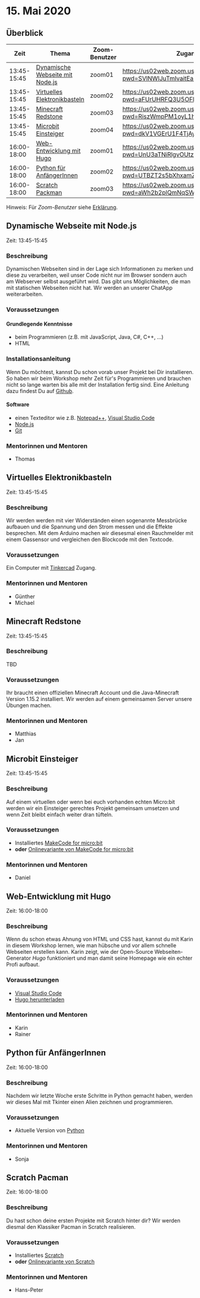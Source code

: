 # 15. Mai 2020


## Überblick

| Zeit        | Thema                                                                   | Zoom-Benutzer | Zugangslink                                       |
|-------------|-------------------------------------------------------------------------|---------------|---------------------------------------------------|
| 13:45-15:45 | [Dynamische Webseite mit Node.js](#dynamische-webseite-mit-nodejs)      | zoom01        | https://us02web.zoom.us/j/81407411826?pwd=SVlNWlJuTmIvaitEaHhjT3hDenljZz09 |
| 13:45-15:45 | [Virtuelles Elektronikbasteln](#virtuelles-elektronikbasteln)           | zoom02        | https://us02web.zoom.us/j/88265661736?pwd=aFUrUHRFQ3U5OFRPQ2Q3aWd2UWdLUT09 |
| 13:45-15:45 | [Minecraft Redstone](#minecraft-redstone)                               | zoom03        | https://us02web.zoom.us/j/84022879780?pwd=RiszWmpPM1oyL1h4Nmh5ZDN4c21QUT09 |
| 13:45-15:45 | [Microbit Einsteiger](#microbit-einsteiger)                             | zoom04        | https://us02web.zoom.us/j/84399293341?pwd=dkV1VGErU1F4TjAyTXJUdFMwRit4dz09 |
| 16:00-18:00 | [Web-Entwicklung mit Hugo](#web-entwicklung-mit-Hugo)                   | zoom01        | https://us02web.zoom.us/j/81510541132?pwd=UnU3aTNiRlgvOUtzZ0ZvZWxjRThodz09 |
| 16:00-18:00 | [Python für AnfängerInnen](#python-für-anfängerinnen)                   | zoom02        | https://us02web.zoom.us/j/82206885442?pwd=UTBZT2s5bXhxamZwSG1EMjBndXR5UT09 |
| 16:00-18:00 | [Scratch Packman](#scratch-pacman)                                      | zoom03        | https://us02web.zoom.us/j/84433172231?pwd=aWh2b2plQmNqSWhYYllNbWNVdU1hQT09 |

Hinweis: Für *Zoom-Benutzer* siehe [Erklärung](https://github.com/coderdojo-linz/coderdojo-online/blob/master/Zoom.md).


## Dynamische Webseite mit Node.js

Zeit: 13:45-15:45

### Beschreibung

Dynamischen Webseiten sind in der Lage sich Informationen zu merken und diese zu verarbeiten, weil unser Code nicht nur im Browser sondern auch am Webserver selbst ausgeführt wird. Das gibt uns Möglichkeiten, die man mit statischen Webseiten nicht hat. Wir werden an unserer ChatApp weiterarbeiten.

### Voraussetzungen

#### Grundlegende Kenntnisse

* beim Programmieren (z.B. mit JavaScript, Java, C#, C++, ...)
* HTML

### Installationsanleitung

Wenn Du möchtest, kannst Du schon vorab unser Projekt bei Dir installieren. So haben wir beim Workshop mehr Zeit für's Programmieren und brauchen nicht so lange warten bis alle mit der Installation fertig sind. Eine Anleitung dazu findest Du auf [Github](https://github.com/coderdojo-neusiedl/dynamic-webpage/tree/workshop-20200515).

#### Software

* einen Texteditor wie z.B. [Notepad++](https://notepad-plus-plus.org), [Visual Studio Code](https://code.visualstudio.com)
* [Node.js](https://nodejs.org/en/download/)
* [Git](https://git-scm.com/download/win)

### Mentorinnen und Mentoren

* Thomas


## Virtuelles Elektronikbasteln

Zeit: 13:45-15:45

### Beschreibung

Wir werden werden mit vier Widerständen einen sogenannte Messbrücke aufbauen und die Spannung und den Strom messen und die Effekte besprechen. Mit dem Arduino machen wir diesesmal einen Rauchmelder mit einem Gassensor und vergleichen den Blockcode mit den Textcode.

### Voraussetzungen

Ein Computer mit [Tinkercad](https://www.tinkercad.com) Zugang. 

### Mentorinnen und Mentoren

* Günther
* Michael


## Minecraft Redstone

Zeit: 13:45-15:45

### Beschreibung

TBD

### Voraussetzungen

Ihr braucht einen offiziellen Minecraft Account und die Java-Minecraft Version 1.15.2 installiert. Wir werden auf einem gemeinsamen Server unsere Übungen machen.

### Mentorinnen und Mentoren

* Matthias
* Jan


## Microbit Einsteiger

Zeit: 13:45-15:45

### Beschreibung

Auf einem virtuellen oder wenn bei euch vorhanden echten Micro:bit werden wir ein Einsteiger gerechtes Projekt gemeinsam umsetzen und wenn Zeit bleibt einfach weiter dran tüfteln.

### Voraussetzungen

* Installiertes [MakeCode for micro:bit](https://www.microsoft.com/store/apps/9pjc7sv48lcx)
* **oder** [Onlinevariante von MakeCode for micro:bit](https://makecode.microbit.org/)

### Mentorinnen und Mentoren

* Daniel


## Web-Entwicklung mit Hugo

Zeit: 16:00-18:00

### Beschreibung

Wenn du schon etwas Ahnung von HTML und CSS hast, kannst du mit Karin in diesem Workshop lernen, wie man hübsche und vor allem schnelle Webseiten erstellen kann. Karin zeigt, wie der Open-Source Webseiten-Generator *Hugo* funktioniert und man damit seine Homepage wie ein echter Profi aufbaut.

### Voraussetzungen

* [Visual Studio Code](https://code.visualstudio.com)
* [Hugo herunterladen](https://github.com/gohugoio/hugo/releases/tag/v0.70.0)

### Mentorinnen und Mentoren

* Karin
* Rainer


## Python für AnfängerInnen

Zeit: 16:00-18:00

### Beschreibung

Nachdem wir letzte Woche erste Schritte in Python gemacht haben, werden wir dieses Mal mit Tkinter einen Alien zeichnen und programmieren.

### Voraussetzungen

* Aktuelle Version von [Python](https://www.python.org/downloads/)

### Mentorinnen und Mentoren

* Sonja


## Scratch Pacman

Zeit: 16:00-18:00

### Beschreibung

Du hast schon deine ersten Projekte mit Scratch hinter dir? Wir werden diesmal den Klassiker Pacman in Scratch realisieren.

### Voraussetzungen

* Installiertes [Scratch](https://scratch.mit.edu/download)
* **oder** [Onlinevariante von Scratch](https://scratch.mit.edu/)

### Mentorinnen und Mentoren

* Hans-Peter
